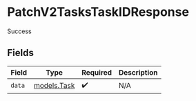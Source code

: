 # PatchV2TasksTaskIDResponse

Success


## Fields

| Field                            | Type                             | Required                         | Description                      |
| -------------------------------- | -------------------------------- | -------------------------------- | -------------------------------- |
| `data`                           | [models.Task](../models/task.md) | :heavy_check_mark:               | N/A                              |